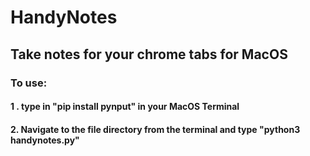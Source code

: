 # HandyNotes
## Take notes for your chrome tabs for MacOS

### To use:
#### 1 . type in "pip install pynput" in your MacOS Terminal
#### 2. Navigate to the file directory from the terminal and type "python3 handynotes.py"

 
